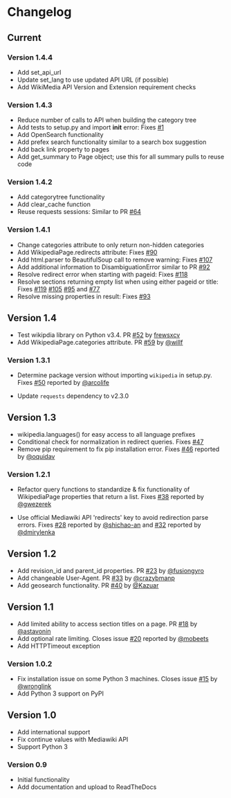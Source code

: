 # Changelog

## Current

### Version 1.4.4

* Add set_api_url
* Update set_lang to use updated API URL (if possible)
* Add WikiMedia API Version and Extension requirement checks


### Version 1.4.3

* Reduce number of calls to API when building the category tree
* Add tests to setup.py and import __init__ error: Fixes [#1](https://github.com/barrust/Wikipedia/issues/1)
* Add OpenSearch functionality
* Add prefex search functionality similar to a search box suggestion
* Add back link property to pages
* Add get_summary to Page object; use this for all summary pulls to reuse code


### Version 1.4.2

* Add categorytree functionality
* Add clear_cache function
* Reuse requests sessions: Similar to PR [#64](https://github.com/goldsmith/Wikipedia/pull/64)


### Version 1.4.1

* Change categories attribute to only return non-hidden categories
* Add WikipediaPage.redirects attribute: Fixes [#90](https://github.com/goldsmith/Wikipedia/issues/90)
* Add html.parser to BeautifulSoup call to remove warning: Fixes [#107](https://github.com/goldsmith/Wikipedia/issues/107)
* Add additional information to DisambiguationError similar to PR [#92](https://github.com/goldsmith/Wikipedia/pull/92)
* Resolve redirect error when starting with pageid: Fixes [#118](https://github.com/goldsmith/Wikipedia/issues/118)
* Resolve sections returning empty list when using either pageid or title: Fixes [#119](https://github.com/goldsmith/Wikipedia/issues/119) [#105](https://github.com/goldsmith/Wikipedia/issues/105) [#95](https://github.com/goldsmith/Wikipedia/issues/95) and [#77](https://github.com/goldsmith/Wikipedia/issues/77)
* Resolve missing properties in result: Fixes [#93](https://github.com/goldsmith/Wikipedia/issues/93)


## Version 1.4

* Test wikipdia library on Python v3.4. PR [#52](https://github.com/goldsmith/Wikipedia/pull/52) by [frewsxcv](https://github.com/frewsxcv)
* Add WikipediaPage.categories attribute. PR [#59](https://github.com/goldsmith/Wikipedia/pull/59) by [@willf](https://github.com/willf)

### Version 1.3.1

* Determine package version without importing ``wikipedia`` in setup.py. Fixes [#50](https://github.com/goldsmith/Wikipedia/issues/50) reported by [@arcolife](https://github.com/arcolife)

* Update ``requests`` dependency to v2.3.0

## Version 1.3

* wikipedia.languages() for easy access to all language prefixes
* Conditional check for normalization in redirect queries. Fixes [#47](https://github.com/goldsmith/Wikipedia/issues/47)
* Remove pip requirement to fix pip installation error. Fixes [#46](https://github.com/goldsmith/Wikipedia/issues/46#issuecomment-44221725) reported by [@oquidav](https://github.com/oquidave)

### Version 1.2.1

* Refactor query functions to standardize & fix functionality of WikipediaPage properties that return a list. Fixes [#38](https://github.com/goldsmith/Wikipedia/issues/38) reported by [@gwezerek](https://github.com/gwezerek)

* Use official Mediawiki API 'redirects' key to avoid redirection parse errors. Fixes [#28](https://github.com/goldsmith/Wikipedia/issues/28)
  reported by [@shichao-an](https://github.com/shichao-an) and [#32](https://github.com/goldsmith/Wikipedia/issues/32) reported by [@dmirylenka](https://github.com/dmirylenka)

## Version 1.2

* Add revision_id and parent_id properties. PR [#23](https://github.com/goldsmith/Wikipedia/pull/23) by [@fusiongyro](https://github.com/fusiongyro)
* Add changeable User-Agent. PR [#33](https://github.com/goldsmith/Wikipedia/pull/33) by [@crazybmanp](https://github.com/crazybmanp)
* Add geosearch functionality. PR [#40](https://github.com/goldsmith/Wikipedia/pull/40) by [@Kazuar](https://github.com/Kazuar)

## Version 1.1

* Add limited ability to access section titles on a page.  PR [#18](https://github.com/goldsmith/Wikipedia/pull/18) by [@astavonin](https://github.com/astavonin)
* Add optional rate limiting. Closes issue [#20](https://github.com/goldsmith/Wikipedia/pull/20) reported by [@mobeets](https://github.com/mobeets)
* Add HTTPTimeout exception

### Version 1.0.2

* Fix installation issue on some Python 3 machines. Closes issue [#15](https://github.com/goldsmith/Wikipedia/issues/15) by [@wronglink](https://github.com/wronglink)
* Add Python 3 support on PyPI

## Version 1.0

* Add international support
* Fix continue values with Mediawiki API
* Support Python 3

### Version 0.9

* Initial functionality
* Add documentation and upload to ReadTheDocs
